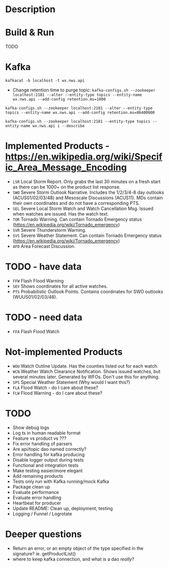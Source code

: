 # Description

# Build & Run
TODO

# Kafka
`kafkacat -b localhost -t wx.nws.api`

- Change retention time to purge topic: `kafka-configs.sh --zookeeper localhost:2181 --alter --entity-type topics --entity-name wx.nws.api --add-config retention.ms=1000`

`kafka-configs.sh --zookeeper localhost:2181 --alter --entity-type topics --entity-name wx.nws.api --add-config retention.ms=86400000`

`kafka-configs.sh --zookeeper localhost:2181 --entity-type topics --entity-name wx.nws.api i --describe`

# Implemented Products - https://en.wikipedia.org/wiki/Specific_Area_Message_Encoding
- `LSR` Local Storm Report. Only grabs the last 30 minutes on a fresh start as there can be 1000+ on the product list response.
- `SWO` Severe Storm Outlook Narrative. Includes the 1/2/3/4-8 day outlooks (ACUS01/02/03/48) and Mesoscale Discussions (ACUS11).
        MDs contain their own coordinates and do not have a corresponding PTS.
- `SEL` Severe Local Storm Watch and Watch Cancellation Msg. Issued when watches are issued. Has the watch text.
- `TOR` Tornado Warning. Can contain Tornado Emergency status (https://en.wikipedia.org/wiki/Tornado_emergency)
- `SVR` Severe Thunderstorm Warning.
- `SVS` Severe Weather Statement. Can contain Tornado Emergency status (https://en.wikipedia.org/wiki/Tornado_emergency)
- `AFD` Area Forecast Discussion.

# TODO - have data
- `FFW` Flash Flood Warning
- `SEV` Shows coordinates for all active watches.
- `PTS` Probabilistic Outlook Points. Contains coordinates for SWO outlooks (WUUS01/02/03/48).

# TODO - need data
- `FFA` Flash Flood Watch

# Not-implemented Products
- `WOU` Watch Outline Update. Has the counties listed out for each watch.
- `WCN` Weather Watch Clearance Notification. Shows issued watches, but several minutes later. Generated by WFOs. Don't use this for anything.
- `SPS` Special Weather Statement (Why would I want this?)
- `FLA` Flood Watch - do I care about these?
- `FLW` Flood Warning - do I care about these?


# TODO
- Show debug logs
- Log ts in human readable format
- Feature vs product vs ???
- Fix error handling of parsers
- Are api/topic dao named correctly?
- Error handling for kafka producing
- Disable logger output during tests
- Functional and integration tests
- Make testing easier/more elegant
- Add remaining products
- Tests only run with Kafka running/mock Kafka
- Package clean up
- Evaluate performance
- Evaluate error handling
- Heartbeat for producer
- Update README: Clean up, deployment, testing
- Logging / Funnel / Logrotate

# Deeper questions
- Return an error, or an empty object of the type specified in the signature? ie. getProductList()
- where to keep kafka connection, and what is a dao *really*?
